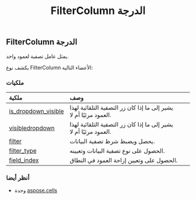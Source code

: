 ﻿---
title: FilterColumn الدرجة
second_title: Aspose.Cells for Python via .NET API المراجع
description:
type: docs
weight: 610
url: /ar/python-net/aspose.cells/filtercolumn/
is_root: false
---
##  FilterColumn الدرجة
يمثل عامل تصفية لعمود واحد.



يكشف نوع FilterColumn الأعضاء التالية:

###  ملكيات
| ملكية| وصف|
| :- | :- |
| [is_dropdown_visible](/cells/ar/python-net/aspose.cells/filtercolumn/is_dropdown_visible) | يشير إلى ما إذا كان زر التصفية التلقائية لهذا العمود مرئيًا أم لا.|
| [visibledropdown](/cells/ar/python-net/aspose.cells/filtercolumn/visibledropdown) | يشير إلى ما إذا كان زر التصفية التلقائية لهذا العمود مرئيًا أم لا.|
| [filter](/cells/ar/python-net/aspose.cells/filtercolumn/filter) | يحصل ويضبط شرط تصفية البيانات.|
| [filter_type](/cells/ar/python-net/aspose.cells/filtercolumn/filter_type) | الحصول على نوع تصفية البيانات وتعيينه.|
| [field_index](/cells/ar/python-net/aspose.cells/filtercolumn/field_index) | الحصول على وتعيين إزاحة العمود في النطاق.|



###  أنظر أيضا
* وحدة [aspose.cells](..)
